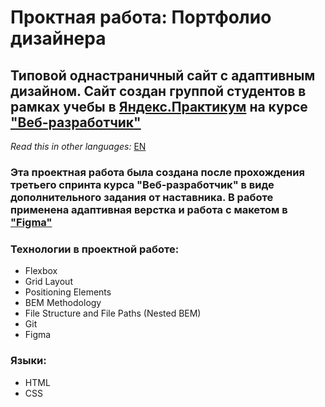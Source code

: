# Проктная работа: Портфолио дизайнера 

## Типовой однастраничный сайт с адаптивным дизайном. Сайт создан группой студентов в рамках учебы в [Яндекс.Практикум](https://praktikum.yandex.ru/) на курсе ["Веб-разработчик"](https://praktikum.yandex.ru/web/) 

*Read this in other languages:* [EN](https://github.com/MelnikovAleksei/designer-novik/blob/master/README.EN.md) 

### Эта проектная работа была создана после прохождения третьего спринта курса "Веб-разработчик" в виде дополнительного задания от наставника. В работе применена адаптивная верстка и работа с макетом в ["Figma"](https://drive.google.com/file/d/1pWvH1yt2Wfq-3blIwWD9hbBgyZIPCggS/view?usp=sharing) 

### Технологии в проектной работе: 
* Flexbox 
* Grid Layout 
* Positioning Elements 
* BEM Methodology 
* File Structure and File Paths (Nested BEM) 
* Git 
* Figma 

### Языки: 
* HTML 
* CSS 
